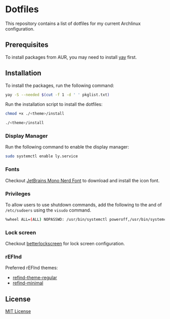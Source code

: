 Dotfiles
========

This repository contains a list of dotfiles for my current Archlinux configuration.

Prerequisites
-------------

To install packages from AUR, you may need to install [yay](https://github.com/Jguer/yay) first.

Installation
------------

To install the packages, run the following command:

```bash
yay -S --needed $(cut -f 1 -d ' ' pkglist.txt)
```

Run the installation script to install the dotfiles:

```bash
chmod +x ./<theme>/install

./<theme>/install
```

### Display Manager

Run the following command to enable the display manager:

```bash
sudo systemctl enable ly.service
```

### Fonts

Checkout [JetBrains Mono Nerd Font](https://github.com/ryanoasis/nerd-fonts/tree/master/patched-fonts/JetBrainsMono) to download and install the icon font.

### Privileges

To allow users to use shutdown commands, add the following to the and of `/etc/sudoers` using the `visudo` command.

```bash
%wheel ALL=(ALL) NOPASSWD: /usr/bin/systemctl poweroff,/usr/bin/systemctl halt,/usr/bin/systemctl reboot
```

### Lock screen

Checkout [betterlockscreen](https://github.com/pavanjadhaw/betterlockscreen) for lock screen configuration.

### rEFInd

Preferred rEFInd themes:
- [refind-theme-regular](https://github.com/bobafetthotmail/refind-theme-regular)
- [refind-minimal](https://github.com/EvanPurkhiser/rEFInd-minimal)

License
-------

[MIT License](LICENSE)
